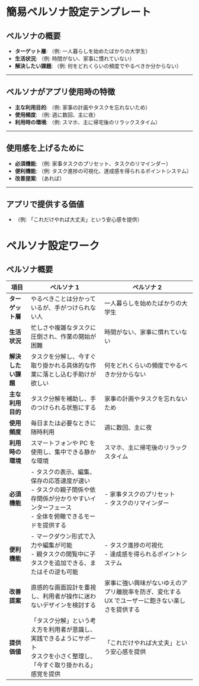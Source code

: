 # **簡易ペルソナ設定テンプレート**

## **ペルソナの概要**

- **ターゲット層**: （例: 一人暮らしを始めたばかりの大学生）
- **生活状況**: （例: 時間がない、家事に慣れていない）
- **解決したい課題**: （例: 何をどれくらいの頻度でやるべきか分からない）

---

## **ペルソナがアプリ使用時の特徴**

- **主な利用目的**: （例: 家事の計画やタスクを忘れないため）
- **使用頻度**: （例: 週に数回、主に夜）
- **利用時の環境**: （例: スマホ、主に帰宅後のリラックスタイム）

---

## **使用感を上げるために**

- **必須機能**: （例: 家事タスクのプリセット、タスクのリマインダー）
- **便利機能**: （例: タスク進捗の可視化、達成感を得られるポイントシステム）
- **改善提案**: （あれば）

---

## **アプリで提供する価値**

- （例: 「これだけやれば大丈夫」という安心感を提供）

# **ペルソナ設定ワーク**

## **ペルソナ概要**

| **項目**           | **ペルソナ 1**                                                                                                                                 | **ペルソナ 2**                                                                                 |
| ------------------ | ---------------------------------------------------------------------------------------------------------------------------------------------- | ---------------------------------------------------------------------------------------------- |
| **ターゲット層**   | やるべきことは分かっているが、手がつけられない人                                                                                               | 一人暮らしを始めたばかりの大学生                                                               |
| **生活状況**       | 忙しさや複雑なタスクに圧倒され、作業の開始が困難                                                                                               | 時間がない、家事に慣れていない                                                                 |
| **解決したい課題** | タスクを分解し、今すぐ取り掛かれる具体的な作業に落とし込む手助けが欲しい                                                                       | 何をどれくらいの頻度でやるべきか分からない                                                     |
| **主な利用目的**   | タスク分解を補助し、手のつけられる状態にする                                                                                                   | 家事の計画やタスクを忘れないため                                                               |
| **使用頻度**       | 毎日または必要なときに随時利用                                                                                                                 | 週に数回、主に夜                                                                               |
| **利用時の環境**   | スマートフォンや PC を使用し、集中できる静かな環境                                                                                             | スマホ、主に帰宅後のリラックスタイム                                                           |
| **必須機能**       | - タスクの表示、編集、保存の応答速度が速い<br>- タスクの親子関係や依存関係が分かりやすいインターフェース<br>- 全体を俯瞰できるモードを提供する | - 家事タスクのプリセット<br>- タスクのリマインダー                                             |
| **便利機能**       | - マークダウン形式で入力や編集が可能<br>- 親タスクの閲覧中に子タスクを追加できる、またはその逆も可能                                           | - タスク進捗の可視化<br>- 達成感を得られるポイントシステム                                     |
| **改善提案**       | 直感的な画面設計を重視し、利用者が操作に迷わないデザインを検討する                                                                             | 家事に強い興味がないゆえのアプリ離脱率を防ぎ、変化する UX でユーザーに飽きない楽しさを提供する |
| **提供価値**       | 「タスク分解」という考え方を利用者が意識し、実践できるようにサポート<br>タスクを小さく整理し、「今すぐ取り掛かれる」感覚を提供                 | 「これだけやれば大丈夫」という安心感を提供                                                     |
